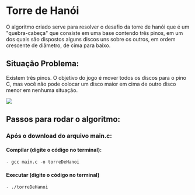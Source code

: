 # Torre de Hanói
  O algoritmo criado serve para resolver o desafio da torre de hanói que é um "quebra-cabeça" que consiste em uma base contendo três pinos, em um dos quais são dispostos alguns discos uns sobre os outros, em ordem crescente de diâmetro, de cima para baixo.
## Situação Problema:
Existem três pinos. O objetivo do jogo é mover todos os discos para o pino C, mas você não pode colocar um disco maior em cima de outro disco menor em nenhuma situação. 

![](https://cdn.kastatic.org/ka-perseus-images/5b5fb2670c9a185b2666637461e40c805fcc9ea5.png)


## Passos para rodar o algoritmo: 
  ### Após o download do arquivo main.c:
  #### Compilar (digite o código no terminal):
    - gcc main.c -o torreDeHanoi
  #### Executar (digite o código no terminal)
    - ./torreDeHanoi
